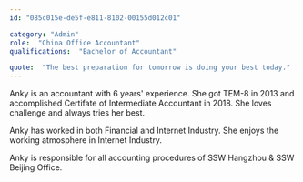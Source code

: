 ```yaml
---
id: "085c015e-de5f-e811-8102-00155d012c01"

category: "Admin"
role:  "China Office Accountant"
qualifications:  "Bachelor of Accountant"

quote:  "The best preparation for tomorrow is doing your best today."
---
```


Anky is an accountant with 6 years' experience. She got TEM-8 in 2013 and accomplished Certifate of Intermediate Accountant in 2018. She loves challenge and always tries her best.  

Anky has worked in both Financial and Internet Industry. She enjoys the working atmosphere in Internet Industry.  

Anky is responsible for all accounting procedures of SSW Hangzhou & SSW Beijing Office.
